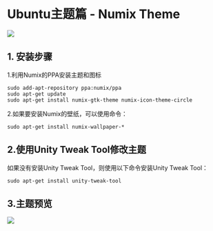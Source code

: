 # Ubuntu主题篇 - Numix Theme

![](http://upload-images.jianshu.io/upload_images/6490512-05d714827a36ea76.jpeg?imageMogr2/auto-orient/strip%7CimageView2/2/w/1240)

## 1. 安装步骤

1.利用Numix的PPA安装主题和图标

    sudo add-apt-repository ppa:numix/ppa
    sudo apt-get update
    sudo apt-get install numix-gtk-theme numix-icon-theme-circle

2.如果要安装Numix的壁纸，可以使用命令：

    sudo apt-get install numix-wallpaper-*

## 2.使用Unity Tweak Tool修改主题

如果没有安装Unity Tweak Tool，则使用以下命令安装Unity Tweak Tool：

    sudo apt-get install unity-tweak-tool

## 3.主题预览

![](http://upload-images.jianshu.io/upload_images/6490512-ae36be200d6b6f0b.png?imageMogr2/auto-orient/strip%7CimageView2/2/w/1240)
